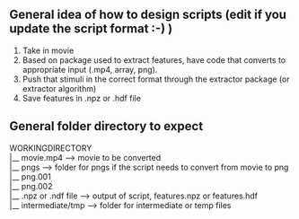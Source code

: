 ## General idea of how to design scripts (edit if you update the script format :-) )

1. Take in movie
2. Based on package used to extract features, have code that converts to appropriate input (.mp4, array, png).
3. Push that stimuli in the correct format through the extractor package (or extractor algorithm)
4. Save features in .npz or .hdf file

## General folder directory to expect
WORKINGDIRECTORY  
  |__ movie.mp4             --> movie to be converted  
  |__ pngs                  --> folder for pngs if the script needs to convert from movie to png  
      |__ png.001  
      |__ png.002  
  |__ .npz or .ndf file     --> output of script, features.npz or features.hdf  
  |__ intermediate/tmp      --> folder for intermediate or temp files  
  
